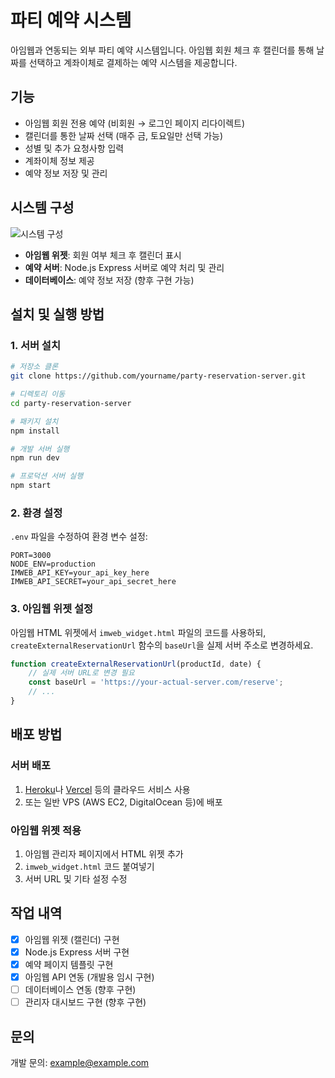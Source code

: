 # 파티 예약 시스템

아임웹과 연동되는 외부 파티 예약 시스템입니다. 아임웹 회원 체크 후 캘린더를 통해 날짜를 선택하고 계좌이체로 결제하는 예약 시스템을 제공합니다.

## 기능

- 아임웹 회원 전용 예약 (비회원 → 로그인 페이지 리다이렉트)
- 캘린더를 통한 날짜 선택 (매주 금, 토요일만 선택 가능)
- 성별 및 추가 요청사항 입력
- 계좌이체 정보 제공
- 예약 정보 저장 및 관리

## 시스템 구성

![시스템 구성](system-arch.png)

- **아임웹 위젯**: 회원 여부 체크 후 캘린더 표시
- **예약 서버**: Node.js Express 서버로 예약 처리 및 관리
- **데이터베이스**: 예약 정보 저장 (향후 구현 가능)

## 설치 및 실행 방법

### 1. 서버 설치

```bash
# 저장소 클론
git clone https://github.com/yourname/party-reservation-server.git

# 디렉토리 이동
cd party-reservation-server

# 패키지 설치
npm install

# 개발 서버 실행
npm run dev

# 프로덕션 서버 실행
npm start
```

### 2. 환경 설정

`.env` 파일을 수정하여 환경 변수 설정:

```
PORT=3000
NODE_ENV=production
IMWEB_API_KEY=your_api_key_here
IMWEB_API_SECRET=your_api_secret_here
```

### 3. 아임웹 위젯 설정

아임웹 HTML 위젯에서 `imweb_widget.html` 파일의 코드를 사용하되, `createExternalReservationUrl` 함수의 `baseUrl`을 실제 서버 주소로 변경하세요.

```javascript
function createExternalReservationUrl(productId, date) {
    // 실제 서버 URL로 변경 필요
    const baseUrl = 'https://your-actual-server.com/reserve';
    // ...
}
```

## 배포 방법

### 서버 배포

1. [Heroku](https://www.heroku.com/)나 [Vercel](https://vercel.com/) 등의 클라우드 서비스 사용
2. 또는 일반 VPS (AWS EC2, DigitalOcean 등)에 배포

### 아임웹 위젯 적용

1. 아임웹 관리자 페이지에서 HTML 위젯 추가
2. `imweb_widget.html` 코드 붙여넣기
3. 서버 URL 및 기타 설정 수정

## 작업 내역

- [x] 아임웹 위젯 (캘린더) 구현
- [x] Node.js Express 서버 구현
- [x] 예약 페이지 템플릿 구현
- [x] 아임웹 API 연동 (개발용 임시 구현)
- [ ] 데이터베이스 연동 (향후 구현)
- [ ] 관리자 대시보드 구현 (향후 구현)

## 문의

개발 문의: example@example.com 